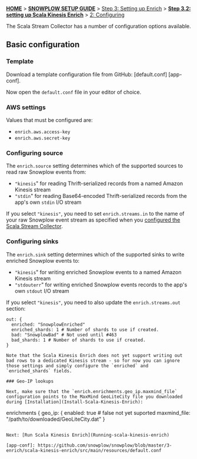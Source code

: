 <a name="top" />

[**HOME**](Home) > [**SNOWPLOW SETUP GUIDE**](Setting-up-Snowplow) > [Step 3: Setting up Enrich](Setting-up-enrich) > [**Step 3.2: setting up Scala Kinesis Enrich**](Setting-up-Scala-Kinesis-Enrich) > [2: Configuring](Configuring-Scala-Kinesis-Enrich)

The Scala Stream Collector has a number of configuration options available.

## Basic configuration

### Template

Download a template configuration file from GitHub: [default.conf] [app-conf].

Now open the `default.conf` file in your editor of choice.

### AWS settings

Values that must be configured are:

+ `enrich.aws.access-key`
+ `enrich.aws.secret-key`

### Configuring source

The `enrich.source` setting determines which of the supported sources to read raw Snowplow events from:

+ `"kinesis`" for reading Thrift-serialized records from a named Amazon Kinesis stream
+ `"stdin`" for reading Base64-encoded Thrift-serialized records from the app's own `stdin` I/O stream

If you select `"kinesis"`, you need to set `enrich.streams.in` to the name of your raw Snowplow event stream as specified when you [configured the Scala Stream Collector](Configure-the-Scala-Stream-Collector).

### Configuring sinks

The `enrich.sink` setting determines which of the supported sinks to write enriched Snowplow events to:

+ `"kinesis`" for writing enriched Snowplow events to a named Amazon Kinesis stream
+ `"stdouterr`" for writing enriched Snowplow events records to the app's own `stdout` I/O stream

If you select `"kinesis"`, you need to also update the `enrich.streams.out` section:

```
out: {
  enriched: "SnowplowEnriched"
  enriched_shards: 1 # Number of shards to use if created.
  bad: "SnowplowBad" # Not used until #463
  bad_shards: 1 # Number of shards to use if created.
}

Note that the Scala Kinesis Enrich does not yet support writing out bad rows to a dedicated Kinesis stream - so for now you can ignore those settings and simply configure the `enriched` and `enriched_shards` fields.

### Geo-IP lookups

Next, make sure that the `enrich.enrichments.geo_ip.maxmind_file` configuration points to the MaxMind GeoLiteCity file you downloaded during [Installation](Install-Scala-Kinesis-Enrich):

```
  enrichments {
    geo_ip: {
      enabled: true # false not yet suported
      maxmind_file: "/path/to/downloaded/GeoLiteCity.dat"
    }
```

Next: [Run Scala Kinesis Enrich](Running-scala-kinesis-enrich)

[app-conf]: https://github.com/snowplow/snowplow/blob/master/3-enrich/scala-kinesis-enrich/src/main/resources/default.conf
